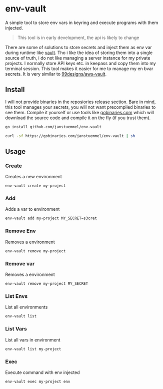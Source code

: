 # env-vault

A simple tool to store env vars in keyring and execute programs with them injected.

> This tool is in early development, the api is likely to change

There are some of solutions to store secrets and inject them as env var during runtime like [vault](https://www.vaultproject.io/). Tho i like the idea of storing them into a single source of truth, i do not like managing a server instance for my private projects. I normally store API keys etc. in keepass and copy them into my terminal session. This tool makes it easier for me to manage my en bvar secrets. It is very similar to [99designs/aws-vault](https://github.com/99designs/aws-vault).

## Install

I will not provide binaries in the reposiories release section. Bare in mind, this tool manages your secrets, you will not want precompiled binaries to see them. Compile it yourself or use tools like [gobinaries.com](https://gobinaries.com/) which will download the source code and compile it on the fly (if you trust them).  

```sh
go install github.com/janstuemmel/env-vault
```

```sh
curl -sf https://gobinaries.com/janstuemmel/env-vault | sh
```

## Usage

### Create

Creates a new environment

```
env-vault create my-project
```

### Add

Adds a var to environment

```
env-vault add my-project MY_SECRET=s3cret
```

### Remove Env

Removes a environment

```
env-vault remove my-project
```

### Remove var

Removes a environment

```
env-vault remove my-project MY_SECRET
```

### List Envs

List all environments

```
env-vault list
```

### List Vars

List all vars in environment

```
env-vault list my-project
```

### Exec

Execute command with env injected

```
env-vault exec my-project env
```